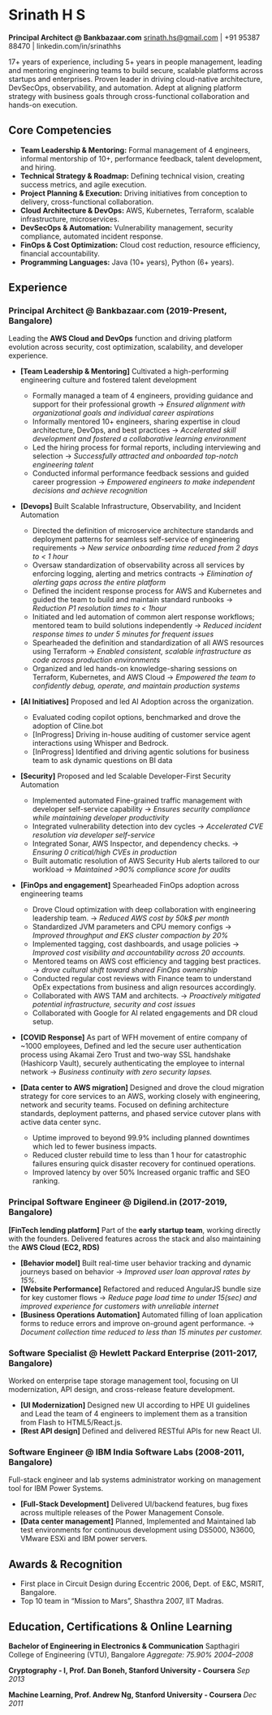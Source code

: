 # Srinath H S
**Principal Architect @ Bankbazaar.com**
srinath.hs@gmail.com | +91 95387 88470 | linkedin.com/in/srinathhs

17+ years of experience, including 5+ years in people management, leading and mentoring engineering teams to build secure, scalable platforms across startups and enterprises. Proven leader in driving cloud-native architecture, DevSecOps, observability, and automation. Adept at aligning platform strategy with business goals through cross-functional collaboration and hands-on execution.

## Core Competencies
*   **Team Leadership & Mentoring:** Formal management of 4 engineers, informal mentorship of 10+, performance feedback, talent development, and hiring.
*   **Technical Strategy & Roadmap:** Defining technical vision, creating success metrics, and agile execution.
*   **Project Planning & Execution:** Driving initiatives from conception to delivery, cross-functional collaboration.
*   **Cloud Architecture & DevOps:** AWS, Kubernetes, Terraform, scalable infrastructure, microservices.
*   **DevSecOps & Automation:** Vulnerability management, security compliance, automated incident response.
*   **FinOps & Cost Optimization:** Cloud cost reduction, resource efficiency, financial accountability.
*   **Programming Languages:** Java (10+ years), Python (6+ years).

## Experience

### Principal Architect @ Bankbazaar.com (2019-Present, Bangalore)
Leading the **AWS Cloud and DevOps** function and driving platform evolution across security, cost optimization, scalability, and developer experience.

*   **[Team Leadership & Mentoring]** Cultivated a high-performing engineering culture and fostered talent development
    *   Formally managed a team of 4 engineers, providing guidance and support for their professional growth -> *Ensured alignment with organizational goals and individual career aspirations*
    *   Informally mentored 10+ engineers, sharing expertise in cloud architecture, DevOps, and best practices -> *Accelerated skill development and fostered a collaborative learning environment*
    *   Led the hiring process for formal reports, including interviewing and selection -> *Successfully attracted and onboarded top-notch engineering talent*
    *   Conducted informal performance feedback sessions and guided career progression -> *Empowered engineers to make independent decisions and achieve recognition*

*   **[Devops]** Built Scalable Infrastructure, Observability, and Incident Automation
    *   Directed the definition of microservice architecture standards and deployment patterns for seamless self-service of engineering requirements -> *New service onboarding time reduced from 2 days to < 1 hour*
    *   Oversaw standardization of observability across all services by enforcing logging, alerting and metrics contracts -> *Elimination of alerting gaps across the entire platform*
    *   Defined the incident response process for AWS and Kubernetes and guided the team to build and maintain standard runbooks -> *Reduction P1 resolution times to < 1hour*
    *   Initiated and led automation of common alert response workflows; mentored team to build solutions independently -> *Reduced incident response times to under 5 minutes for frequent issues*
    *   Spearheaded the definition and standardization of all AWS resources using Terraform -> *Enabled consistent, scalable infrastructure as code across production environments*
    *   Organized and led hands-on knowledge-sharing sessions on Terraform, Kubernetes, and AWS Cloud -> *Empowered the team to confidently debug, operate, and maintain production systems*

*   **[AI Initiatives]** Proposed and led AI Adoption across the organization.
    *   Evaluated coding copilot options, benchmarked and drove the adoption of Cline.bot
    *   [InProgress] Driving in-house auditing of customer service agent interactions using Whisper and Bedrock.
    *   [InProgress] Identified and driving agentic solutions for business team to ask dynamic questions on BI data

*   **[Security]** Proposed and led Scalable Developer-First Security Automation
    *   Implemented automated Fine-grained traffic management with developer self-service capability -> *Ensures security compliance while maintaining developer productivity*
    *   Integrated vulnerability detection into dev cycles -> *Accelerated CVE resolution via developer self-service*
    *   Integrated Sonar, AWS Inspector, and dependency checks. -> *Ensuring 0 critical/high CVEs in production*
    *   Built automatic resolution of AWS Security Hub alerts tailored to our workload -> *Maintained >90% compliance score for audits*

*   **[FinOps and engagement]** Spearheaded FinOps adoption across engineering teams
    *   Drove Cloud optimization with deep collaboration with engineering leadership team. -> *Reduced AWS cost by 50k$ per month*
    *   Standardized JVM parameters and CPU memory configs -> *Improved throughput and EKS cluster compaction by 20%*
    *   Implemented tagging, cost dashboards, and usage policies -> *Improved cost visibility and accountability across 20 accounts.*
    *   Mentored teams on AWS cost efficiency and tagging best practices. -> *drove cultural shift toward shared FinOps ownership*
    *   Conducted regular cost reviews with Finance team to understand OpEx expectations from business and align resources accordingly.
    *   Collaborated with AWS TAM and architects. -> *Proactively mitigated potential infrastructure, security and cost issues*
    *   Collaborated with Google for AI related engagements and DR cloud setup.

*   **[COVID Response]** As part of WFH movement of entire company of ~1000 employees, Defined and led the secure user authentication process using Akamai Zero Trust and two-way SSL handshake (Hashicorp Vault), securely authenticating the employee to internal network -> *Business continuity with zero security lapses.*

*   **[Data center to AWS migration]** Designed and drove the cloud migration strategy for core services to an AWS, working closely with engineering, network and security teams. Focused on defining architecture standards, deployment patterns, and phased service cutover plans with active data center sync.
    *   Uptime improved to beyond 99.9% including planned downtimes which led to fewer business impacts.
    *   Reduced cluster rebuild time to less than 1 hour for catastrophic failures ensuring quick disaster recovery for continued operations.
    *   Improved latency by over 50% Increased organic traffic and SEO ranking.

### Principal Software Engineer @ Digilend.in (2017-2019, Bangalore)
**[FinTech lending platform]** Part of the **early startup team**, working directly with the founders. Delivered features across the stack and also maintaining the **AWS Cloud (EC2, RDS)**

*   **[Behavior model]** Built real-time user behavior tracking and dynamic journeys based on behavior -> *Improved user loan approval rates by 15%.*
*   **[Website Performance]** Refactored and reduced AngularJS bundle size for key customer flows -> *Reduce page load time to under 15(sec) and improved experience for customers with unreliable internet*
*   **[Business Operations Automation]** Automated filling of loan application forms to reduce errors and improve on-ground agent performance. -> *Document collection time reduced to less than 15 minutes per customer.*

### Software Specialist @ Hewlett Packard Enterprise (2011-2017, Bangalore)
Worked on enterprise tape storage management tool, focusing on UI modernization, API design, and cross-release feature development.
*   **[UI Modernization]** Designed new UI according to HPE UI guidelines and Lead the team of 4 engineers to implement them as a transition from Flash to HTML5/React.js.
*   **[Rest API design]** Defined and delivered RESTful APIs for new React UI.

### Software Engineer @ IBM India Software Labs (2008-2011, Bangalore)
Full-stack engineer and lab systems administrator working on management tool for IBM Power Systems.
*   **[Full-Stack Development]** Delivered UI/backend features, bug fixes across multiple releases of the Power Management Console.
*   **[Data center management]** Planned, Implemented and Maintained lab test environments for continuous development using DS5000, N3600, VMware ESXi and IBM power servers.

## Awards & Recognition
*   First place in Circuit Design during Eccentric 2006, Dept. of E&C, MSRIT, Bangalore.
*   Top 10 team in “Mission to Mars”, Shasthra 2007, IIT Madras.

## Education, Certifications & Online Learning

**Bachelor of Engineering in Electronics & Communication**
Sapthagiri College of Engineering (VTU), Bangalore *Aggregate: 75.90%* *2004–2008*

**Cryptography - I, Prof. Dan Boneh, Stanford University - Coursera** *Sep 2013*

**Machine Learning, Prof. Andrew Ng, Stanford University - Coursera** *Dec 2011*
